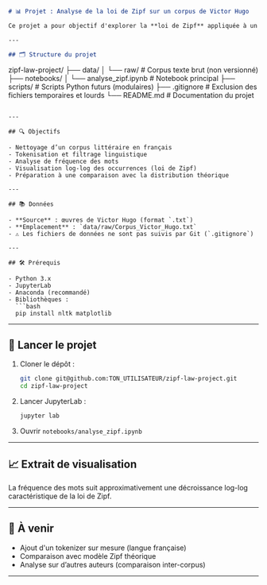 ```markdown
# 📊 Projet : Analyse de la loi de Zipf sur un corpus de Victor Hugo

Ce projet a pour objectif d'explorer la **loi de Zipf** appliquée à un **corpus textuel** issu des œuvres de Victor Hugo. Il utilise Python, JupyterLab et des bibliothèques comme `nltk`, `matplotlib` et `collections`.

---

## 🗂️ Structure du projet

```

zipf-law-project/
├── data/
│   └── raw/                   # Corpus texte brut (non versionné)
├── notebooks/
│   └── analyse\_zipf.ipynb     # Notebook principal
├── scripts/                   # Scripts Python futurs (modulaires)
├── .gitignore                 # Exclusion des fichiers temporaires et lourds
└── README.md                  # Documentation du projet

````

---

## 🔍 Objectifs

- Nettoyage d’un corpus littéraire en français
- Tokenisation et filtrage linguistique
- Analyse de fréquence des mots
- Visualisation log-log des occurrences (loi de Zipf)
- Préparation à une comparaison avec la distribution théorique

---

## 📚 Données

- **Source** : œuvres de Victor Hugo (format `.txt`)
- **Emplacement** : `data/raw/Corpus_Victor_Hugo.txt`
- ⚠️ Les fichiers de données ne sont pas suivis par Git (`.gitignore`)

---

## 🛠️ Prérequis

- Python 3.x
- JupyterLab
- Anaconda (recommandé)
- Bibliothèques :
  ```bash
  pip install nltk matplotlib
````

---

## 🚀 Lancer le projet

1. Cloner le dépôt :

   ```bash
   git clone git@github.com:TON_UTILISATEUR/zipf-law-project.git
   cd zipf-law-project
   ```

2. Lancer JupyterLab :

   ```bash
   jupyter lab
   ```

3. Ouvrir `notebooks/analyse_zipf.ipynb`

---

## 📈 Extrait de visualisation

La fréquence des mots suit approximativement une décroissance log-log caractéristique de la loi de Zipf.

---

## 📌 À venir

* Ajout d'un tokenizer sur mesure (langue française)
* Comparaison avec modèle Zipf théorique
* Analyse sur d’autres auteurs (comparaison inter-corpus)

---


